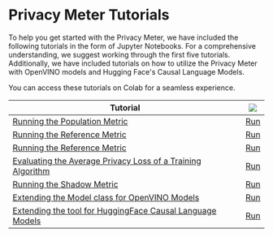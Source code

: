 <!-- # Documentation  -->

# Privacy Meter Tutorials

To help you get started with the Privacy Meter, we have included the following tutorials in the form of Jupyter Notebooks. For a comprehensive understanding, we suggest working through the first five tutorials. Additionally, we have included tutorials on how to utilize the Privacy Meter with OpenVINO models and Hugging Face's Causal Language Models.

You can access these tutorials on Colab for a seamless experience.

| Tutorial                                                                                                                                                               | <img src="https://www.tensorflow.org/images/colab_logo_32px.png" />                                                                      |
| ---------------------------------------------------------------------------------------------------------------------------------------------------------------------- | ---------------------------------------------------------------------------------------------------------------------------------------- |
| [Running the Population Metric](population_metric.ipynb)                                     | [Run](https://colab.research.google.com/github/privacytrustlab/ml_privacy_meter/blob/master/tutorials/population_metric.ipynb)         |
| [Running the Reference Metric](whit_box_attack.ipynb)                                        | [Run](https://colab.research.google.com/github/privacytrustlab/ml_privacy_meter/blob/master/tutorials/whit_box_attack.ipynb)           |
| [Running the Reference Metric](reference_metric.ipynb)                                       | [Run](https://colab.research.google.com/github/privacytrustlab/ml_privacy_meter/blob/master/tutorials/reference_metric.ipynb)          |
| [Evaluating the Average Privacy Loss of a Training Algorithm](avg_loss_training_algo.ipynb)  | [Run](https://colab.research.google.com/github/privacytrustlab/ml_privacy_meter/blob/master/tutorials/avg_loss_training_algo.ipynb)    |
| [Running the Shadow Metric ](shadow_metric.ipynb)                                            | [Run](https://colab.research.google.com/github/privacytrustlab/ml_privacy_meter/blob/master/tutorials/shadow_metric.ipynb)             |
| [Extending the Model class for OpenVINO Models](openvino_models.ipynb)                       | [Run](https://colab.research.google.com/github/privacytrustlab/ml_privacy_meter/blob/master/tutorials/openvino_models.ipynb)           |
| [Extending the tool for HuggingFace Causal Language Models](hf_causal_language_models.ipynb) | [Run](https://colab.research.google.com/github/privacytrustlab/ml_privacy_meter/blob/master/tutorials/hf_causal_language_models.ipynb) |
